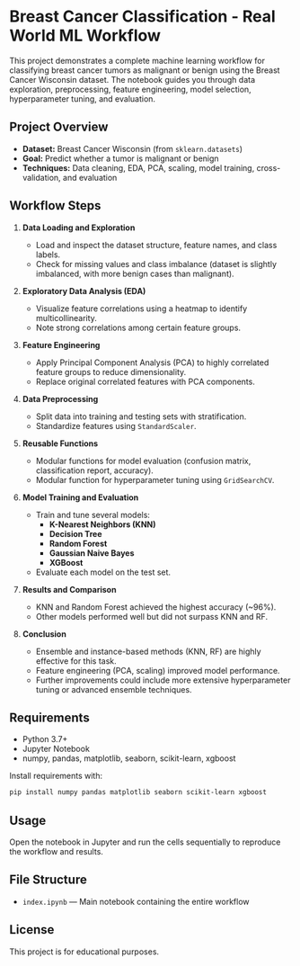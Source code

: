 # Breast Cancer Classification - Real World ML Workflow

This project demonstrates a complete machine learning workflow for classifying breast cancer tumors as malignant or benign using the Breast Cancer Wisconsin dataset. The notebook guides you through data exploration, preprocessing, feature engineering, model selection, hyperparameter tuning, and evaluation.

## Project Overview

- **Dataset:** Breast Cancer Wisconsin (from `sklearn.datasets`)
- **Goal:** Predict whether a tumor is malignant or benign
- **Techniques:** Data cleaning, EDA, PCA, scaling, model training, cross-validation, and evaluation

## Workflow Steps

1. **Data Loading and Exploration**
    - Load and inspect the dataset structure, feature names, and class labels.
    - Check for missing values and class imbalance (dataset is slightly imbalanced, with more benign cases than malignant).

2. **Exploratory Data Analysis (EDA)**
    - Visualize feature correlations using a heatmap to identify multicollinearity.
    - Note strong correlations among certain feature groups.

3. **Feature Engineering**
    - Apply Principal Component Analysis (PCA) to highly correlated feature groups to reduce dimensionality.
    - Replace original correlated features with PCA components.

4. **Data Preprocessing**
    - Split data into training and testing sets with stratification.
    - Standardize features using `StandardScaler`.

5. **Reusable Functions**
    - Modular functions for model evaluation (confusion matrix, classification report, accuracy).
    - Modular function for hyperparameter tuning using `GridSearchCV`.

6. **Model Training and Evaluation**
    - Train and tune several models:
        - **K-Nearest Neighbors (KNN)**
        - **Decision Tree**
        - **Random Forest**
        - **Gaussian Naive Bayes**
        - **XGBoost**
    - Evaluate each model on the test set.

7. **Results and Comparison**
    - KNN and Random Forest achieved the highest accuracy (~96%).
    - Other models performed well but did not surpass KNN and RF.

8. **Conclusion**
    - Ensemble and instance-based methods (KNN, RF) are highly effective for this task.
    - Feature engineering (PCA, scaling) improved model performance.
    - Further improvements could include more extensive hyperparameter tuning or advanced ensemble techniques.

## Requirements

- Python 3.7+
- Jupyter Notebook
- numpy, pandas, matplotlib, seaborn, scikit-learn, xgboost

Install requirements with:
```sh
pip install numpy pandas matplotlib seaborn scikit-learn xgboost
```

## Usage

Open the notebook in Jupyter and run the cells sequentially to reproduce the workflow and results.

## File Structure

- `index.ipynb` — Main notebook containing the entire workflow

## License

This project is for educational purposes.